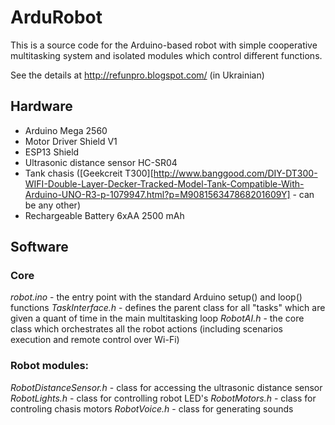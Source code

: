 # ArduRobot

This is a source code for the Arduino-based robot with simple cooperative multitasking system and isolated modules which control different functions.

See the details at http://refunpro.blogspot.com/ (in Ukrainian)

## Hardware

* Arduino Mega 2560
* Motor Driver Shield V1
* ESP13 Shield
* Ultrasonic distance sensor HC-SR04
* Tank chasis ([Geekcreit T300][http://www.banggood.com/DIY-DT300-WIFI-Double-Layer-Decker-Tracked-Model-Tank-Compatible-With-Arduino-UNO-R3-p-1079947.html?p=M908156347868201609Y] - can be any other)
* Rechargeable Battery 6xAA 2500 mAh

## Software

### Core
*robot.ino* - the entry point with the standard Arduino setup() and loop() functions
*TaskInterface.h* - defines the parent class for all "tasks" which are given a quant of time in the main multitasking loop
*RobotAI.h* - the core class which orchestrates all the robot actions (including scenarios execution and remote control over Wi-Fi)

### Robot modules:
*RobotDistanceSensor.h* - class for accessing the ultrasonic distance sensor
*RobotLights.h* - class for controlling robot LED's
*RobotMotors.h* - class for controling chasis motors
*RobotVoice.h* - class for generating sounds